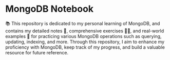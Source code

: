 # MongoDB Notebook

📚 This repository is dedicated to my personal learning of MongoDB, and contains my detailed notes 📝, comprehensive exercises 🏋️‍♀️, and real-world examples 🌟 for practicing various MongoDB operations such as querying, updating, indexing, and more. Through this repository, I aim to enhance my proficiency with MongoDB, keep track of my progress, and build a valuable resource for future reference.

